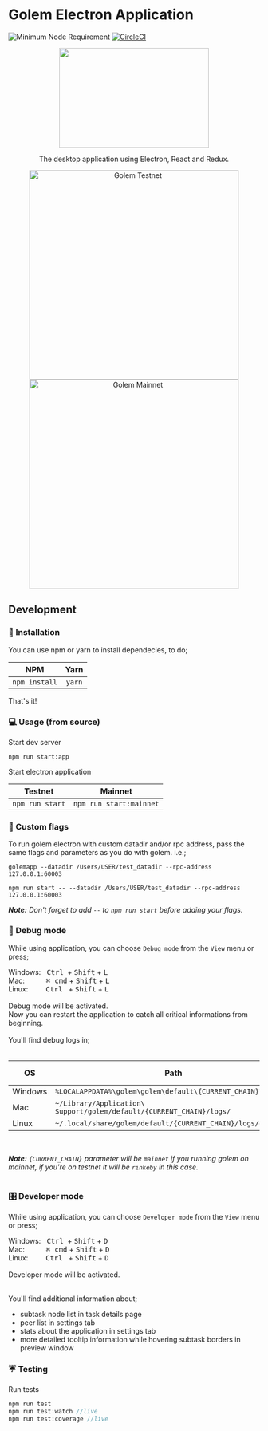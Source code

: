# Golem Electron Application
![Minimum Node Requirement](https://img.shields.io/badge/node-%3E%3D6.14.0-brightgreen.svg)
[![CircleCI](https://circleci.com/gh/golemfactory/golem-electron.svg?style=shield)](https://circleci.com/gh/golemfactory/golem-electron)
<br/>
<p align="center"> 
<img src="https://raw.githubusercontent.com/golemfactory/golem-electron/dev/src/assets/img/golem.svg?sanitize=true" width="300" height="200">
</p>
<p align="center"> 
The desktop application using Electron, React and Redux.
</p>
<p align="center">
<img width="420" alt="Golem Testnet" src="https://user-images.githubusercontent.com/2774845/55406812-230ec200-555d-11e9-97fb-127fd322bcdc.png">
<img width="420" alt="Golem Mainnet" src="https://user-images.githubusercontent.com/2774845/55406865-3c177300-555d-11e9-907b-f60e646b386b.png">
</p>


## Development
### :wrench: Installation
You can use npm or yarn to install dependecies, to do;

|NPM | Yarn|
| :------: | :------: |
| `npm install` | `yarn` |


That's it!


### :computer: Usage (from source)
Start dev server
```
npm run start:app
```
Start electron application

|Testnet | Mainnet|
| :------: | :------: |
| `npm run start` | `npm run start:mainnet` |


### :triangular_flag_on_post: Custom flags 

To run golem electron with custom datadir and/or rpc address, pass the same flags and parameters as you do with golem.  i.e.;

```
golemapp --datadir /Users/USER/test_datadir --rpc-address 127.0.0.1:60003
```
```
npm run start -- --datadir /Users/USER/test_datadir --rpc-address 127.0.0.1:60003
```

***Note:** Don't forget to add `--` to `npm run start` before adding your flags.*


### :bug: Debug mode
While using application, you can choose `Debug mode` from the `View` menu or press;

Windows: &nbsp;
<kbd>Ctrl</kbd>&nbsp; + <kbd>Shift</kbd> + <kbd>L</kbd>
<br/>
Mac: &nbsp;&nbsp;&nbsp;&nbsp;&nbsp;&nbsp;&nbsp;&nbsp;&nbsp;
<kbd>⌘ cmd</kbd> + <kbd>Shift</kbd> + <kbd>L</kbd>
<br/>
Linux: &nbsp;&nbsp;&nbsp;&nbsp;&nbsp;&nbsp;&nbsp;
<kbd>Ctrl</kbd>&nbsp;&nbsp; + <kbd>Shift</kbd> + <kbd>L</kbd>
<br/>
<br/>
Debug mode will be activated. 
<br/>
Now you can restart the application to catch all critical informations from beginning.
<br/>
<br/>
You'll find debug logs in;
<br/>
<br/>

|OS|Path|General Log|Error Log|
| --- | --- | :---: | :---: |
|Windows|`%LOCALAPPDATA%\golem\golem\default\{CURRENT_CHAIN}\logs\`|gui.log|<span>gui&#8209;error.log</span>|
|Mac|`~/Library/Application\ Support/golem/default/{CURRENT_CHAIN}/logs/`|gui.log|<span>gui&#8209;error.log</span>|
|Linux|`~/.local/share/golem/default/{CURRENT_CHAIN}/logs/gui.log/`|gui.log|<span>gui&#8209;error.log</span>|

<br/>

***Note:** `{CURRENT_CHAIN}` parameter will be `mainnet` if you running golem on mainnet, if you're on testnet it will be `rinkeby` in this case.*
<br/><br/>

### :control_knobs: Developer mode
While using application, you can choose `Developer mode` from the `View` menu or press;

Windows: &nbsp;
<kbd>Ctrl</kbd>&nbsp; + <kbd>Shift</kbd> + <kbd>D</kbd>
<br/>
Mac: &nbsp;&nbsp;&nbsp;&nbsp;&nbsp;&nbsp;&nbsp;&nbsp;&nbsp;
<kbd>⌘ cmd</kbd> + <kbd>Shift</kbd> + <kbd>D</kbd>
<br/>
Linux: &nbsp;&nbsp;&nbsp;&nbsp;&nbsp;&nbsp;&nbsp;
<kbd>Ctrl</kbd>&nbsp;&nbsp; + <kbd>Shift</kbd> + <kbd>D</kbd>
<br/>
<br/>
Developer mode will be activated. 
<br/>
<br/>

You'll find additional information about;
- subtask node list in task details page
- peer list in settings tab
- stats about the application in settings tab
- more detailed tooltip information while hovering subtask borders in preview window 


### :umbrella: Testing
Run tests
``` js
npm run test
npm run test:watch //live
npm run test:coverage //live
```
